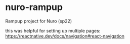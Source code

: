 # nuro-rampup

Rampup project for Nuro (sp22)

this was helpful for setting up multiple pages:
https://reactnative.dev/docs/navigation#react-navigation
